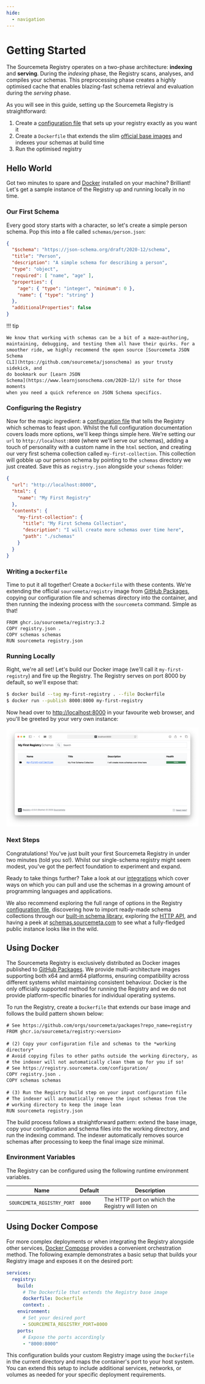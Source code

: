 ```yaml
---
hide:
  - navigation
---
```


# Getting Started

The Sourcemeta Registry operates on a two-phase architecture: **indexing** and
**serving**. During the *indexing* phase, the Registry scans, analyses, and
compiles your schemas. This preprocessing phase creates a highly optimised
cache that enables blazing-fast schema retrieval and evaluation during the
*serving* phase.

As you will see in this guide, setting up the Sourcemeta Registry is
straightforward:

1. Create a [configuration file](configuration.md) that sets up your registry
   exactly as you want it
2. Create a `Dockerfile` that extends the slim [official base
   images](https://github.com/orgs/sourcemeta/packages?repo_name=registry) and
   indexes your schemas at build time
3. Run the optimised registry

## Hello World

Got two minutes to spare and [Docker](https://www.docker.com) installed on your
machine? Brilliant! Let's get a sample instance of the Registry up and running
locally in no time.

### Our First Schema

Every good story starts with a character, so let's create a simple person
schema. Pop this into a file called `schemas/person.json`:

```json title="schemas/person.json"
{
  "$schema": "https://json-schema.org/draft/2020-12/schema",
  "title": "Person",
  "description": "A simple schema for describing a person",
  "type": "object",
  "required": [ "name", "age" ],
  "properties": {
    "age": { "type": "integer", "minimum": 0 },
    "name": { "type": "string" }
  },
  "additionalProperties": false
}
```

!!! tip

    We know that working with schemas can be a bit of a maze—authoring,
    maintaining, debugging, and testing them all have their quirks. For a
    smoother ride, we highly recommend the open source [Sourcemeta JSON Schema
    CLI](https://github.com/sourcemeta/jsonschema) as your trusty sidekick, and
    do bookmark our [Learn JSON
    Schema](https://www.learnjsonschema.com/2020-12/) site for those moments
    when you need a quick reference on JSON Schema specifics.

### Configuring the Registry

Now for the magic ingredient: a [configuration file](configuration.md) that
tells the Registry which schemas to feast upon. Whilst the full configuration
documentation covers loads more options, we'll keep things simple here. We're
setting our `url` to `http://localhost:8000` (where we'll serve our schemas),
adding a touch of personality with a custom name in the `html` section, and
creating our very first schema collection called `my-first-collection`. This
collection will gobble up our person schema by pointing to the `schemas`
directory we just created. Save this as `registry.json` alongside your
`schemas` folder:

```json title="registry.json"
{
  "url": "http://localhost:8000",
  "html": {
    "name": "My First Registry"
  },
  "contents": {
    "my-first-collection": {
      "title": "My First Schema Collection",
      "description": "I will create more schemas over time here",
      "path": "./schemas"
    }
  }
}
```

### Writing a `Dockerfile`

Time to put it all together! Create a `Dockerfile` with these contents. We're
extending the official `sourcemeta/registry` image from [GitHub
Packages](https://github.com/orgs/sourcemeta/packages?repo_name=registry),
copying our configuration file and schemas directory into the container, and
then running the indexing process with the `sourcemeta` command. Simple as
that!

```docker title="Dockerfile"
FROM ghcr.io/sourcemeta/registry:3.2
COPY registry.json .
COPY schemas schemas
RUN sourcemeta registry.json
```

### Running Locally

Right, we're all set! Let's build our Docker image (we'll call it
`my-first-registry`) and fire up the Registry. The Registry serves on port 8000
by default, so we'll expose that:

```sh
$ docker build --tag my-first-registry . --file Dockerfile
$ docker run --publish 8000:8000 my-first-registry
```

Now head over to [http://localhost:8000](http://localhost:8000) in your
favourite web browser, and you'll be greeted by your very own instance:

![The landing page of the Hello World example registry](./assets/my-first-registry.png)

### Next Steps

Congratulations! You've just built your first Sourcemeta Registry in under two
minutes (told you so!). Whilst our single-schema registry might seem modest,
you've got the perfect foundation to experiment and expand.

Ready to take things further? Take a look at our
[integrations](integrations.md) which cover ways on which you can pull and use
the schemas in a growing amount of programming languages and applications.

We also recommend exploring the full range of options in the Registry
[configuration file](configuration.md), discovering how to import ready-made
schema collections through our [built-in schema library](library.md), exploring
the [HTTP API](api.md), and having a peek at
[schemas.sourcemeta.com](https://schemas.sourcemeta.com) to see what a
fully-fledged public instance looks like in the wild.

## Using Docker

The Sourcemeta Registry is exclusively distributed as Docker images published
to [GitHub
Packages](https://github.com/orgs/sourcemeta/packages?repo_name=registry). We
provide multi-architecture images supporting both x64 and arm64 platforms,
ensuring compatibility across different systems whilst maintaining consistent
behaviour. Docker is the only officially supported method for running the
Registry and we do not provide platform-specific binaries for individual
operating systems.

To run the Registry, create a `Dockerfile` that extends our base image and
follows the build pattern shown below:

```docker title="Dockerfile"
# See https://github.com/orgs/sourcemeta/packages?repo_name=registry
FROM ghcr.io/sourcemeta/registry:<version>

# (2) Copy your configuration file and schemas to the *working directory*
# Avoid copying files to other paths outside the working directory, as
# the indexer will not automatically clean them up for you if so!
# See https://registry.sourcemeta.com/configuration/
COPY registry.json .
COPY schemas schemas

# (3) Run the Registry build step on your input configuration file
# The indexer will automatically remove the input schemas from the
# working directory to keep the image lean
RUN sourcemeta registry.json
```

The build process follows a straightforward pattern: extend the base image,
copy your configuration and schema files into the working directory, and run
the indexing command. The indexer automatically removes source schemas after
processing to keep the final image size minimal.

### Environment Variables

The Registry can be configured using the following runtime environment variables.

| Name | Default | Description |
|------|---------|-------------|
| `SOURCEMETA_REGISTRY_PORT` | `8000` | The HTTP port on which the Registry will listen on |

## Using Docker Compose

For more complex deployments or when integrating the Registry alongside other
services, [Docker Compose](https://docs.docker.com/compose/) provides a
convenient orchestration method. The following example demonstrates a basic
setup that builds your Registry image and exposes it on the desired port:

```yaml title="compose.yaml"
services:
  registry:
    build:
      # The Dockerfile that extends the Registry base image
      dockerfile: Dockerfile
      context: .
    environment:
      # Set your desired port
      - SOURCEMETA_REGISTRY_PORT=8000
    ports:
      # Expose the ports accordingly
      - "8000:8000"
```

This configuration builds your custom Registry image using the `Dockerfile` in
the current directory and maps the container's port to your host system. You
can extend this setup to include additional services, networks, or volumes as
needed for your specific deployment requirements.
